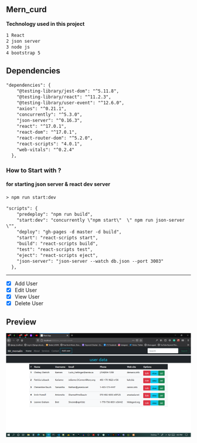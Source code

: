 ## Mern_curd

**Technology used in this project**

```
1 React
2 json server
3 node js
4 bootstrap 5
```
## Dependencies
```
"dependencies": {
    "@testing-library/jest-dom": "^5.11.8",
    "@testing-library/react": "^11.2.3",
    "@testing-library/user-event": "^12.6.0",
    "axios": "^0.21.1",
    "concurrently": "^5.3.0",
    "json-server": "^0.16.3",
    "react": "^17.0.1",
    "react-dom": "^17.0.1",
    "react-router-dom": "^5.2.0",
    "react-scripts": "4.0.1",
    "web-vitals": "^0.2.4"
  },
```

### How to Start with ? 


#### for starting json server & react dev server
```
> npm run start:dev
```

```
"scripts": {
    "predeploy": "npm run build",
    "start:dev": "concurrently \"npm start\"  \" npm run json-server \"",
    "deploy": "gh-pages -d master -d build",
    "start": "react-scripts start",
    "build": "react-scripts build",
    "test": "react-scripts test",
    "eject": "react-scripts eject",
    "json-server": "json-server --watch db.json --port 3003"
  },
```

****
- [x] Add User
- [x] Edit User
- [X] View User
- [X] Delete User

## Preview

<img  src="./radme_img/imgreadme.png" alt="preview img"/>